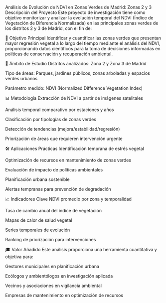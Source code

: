 Análisis de Evolución de NDVI en Zonas Verdes de Madrid: Zonas 2 y 3
Descripción del Proyecto
Este proyecto de investigación tiene como objetivo monitorizar y analizar la evolución temporal del NDVI (Índice de Vegetación de Diferencia Normalizada) en las principales zonas verdes de los distritos 2 y 3 de Madrid, con el fin de:

🎯 Objetivo Principal
Identificar y cuantificar las zonas verdes que presentan mayor regresión vegetal a lo largo del tiempo mediante el análisis del NDVI, proporcionando datos científicos para la toma de decisiones informadas en políticas de conservación y recuperación ambiental.

📍 Ámbito de Estudio
Distritos analizados: Zona 2 y Zona 3 de Madrid

Tipo de áreas: Parques, jardines públicos, zonas arboladas y espacios verdes urbanos

Parámetro medido: NDVI (Normalized Difference Vegetation Index)

📊 Metodología
Extracción de NDVI a partir de imágenes satelitales

Análisis temporal comparativo por estaciones y años

Clasificación por tipologías de zonas verdes

Detección de tendencias (mejora/estabilidad/regresión)

Priorización de áreas que requieren intervención urgente

🛠️ Aplicaciones Prácticas
Identificación temprana de estrés vegetal

Optimización de recursos en mantenimiento de zonas verdes

Evaluación de impacto de políticas ambientales

Planificación urbana sostenible

Alertas tempranas para prevención de degradación

📈 Indicadores Clave
NDVI promedio por zona y temporalidad

Tasa de cambio anual del índice de vegetación

Mapas de calor de salud vegetal

Series temporales de evolución

Ranking de priorización para intervenciones

🎓 Valor Añadido
Este análisis proporciona una herramienta cuantitativa y objetiva para:

Gestores municipales en planificación urbana

Ecólogos y ambientólogos en investigación aplicada

Vecinos y asociaciones en vigilancia ambiental

Empresas de mantenimiento en optimización de recursos
